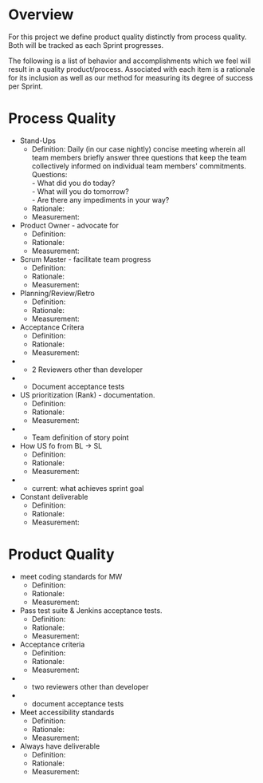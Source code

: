 # Overview 
For this project we define product quality distinctly from process quality.  Both will be tracked as each Sprint progresses.  

The following is a list of behavior and accomplishments which we feel will result in a quality product/process.  Associated with each item is a rationale for its inclusion as well as our method for measuring its degree of success per Sprint.

# Process Quality
* Stand-Ups 
    * Definition: Daily (in our case nightly) concise meeting wherein all team members briefly answer three 
                  questions that keep the team collectively informed on individual team members' commitments.<br/>
                  Questions:  
                      - What did you do today?  
                      - What will you do tomorrow?  
                      - Are there any impediments in your way?
    * Rationale:  
    * Measurement:
* Product Owner - advocate for
    * Definition:
    * Rationale:
    * Measurement:
* Scrum Master - facilitate team progress
    * Definition:
    * Rationale:
    * Measurement:
* Planning/Review/Retro
    * Definition:
    * Rationale:
    * Measurement:
* Acceptance Critera
    * Definition:
    * Rationale:
    * Measurement:
* * 2 Reviewers other than developer
* * Document acceptance tests
* US prioritization (Rank) - documentation.
    * Definition:
    * Rationale:
    * Measurement:
* * Team definition of story point 
* How US fo from BL -> SL
    * Definition:
    * Rationale:
    * Measurement:
* * current: what achieves sprint goal
* Constant deliverable
    * Definition:
    * Rationale:
    * Measurement:

# Product Quality
* meet coding standards for MW 
    * Definition:
    * Rationale:
    * Measurement:
* Pass test suite & Jenkins acceptance tests. 
    * Definition:
    * Rationale:
    * Measurement:
* Acceptance criteria
    * Definition:
    * Rationale:
    * Measurement:
* * two reviewers other than developer
* * document acceptance tests
* Meet accessibility standards
    * Definition:
    * Rationale:
    * Measurement:
* Always have deliverable
    * Definition:
    * Rationale:
    * Measurement: